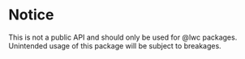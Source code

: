 # Notice

This is not a public API and should only be used for @lwc packages. Unintended usage of this package will be subject to breakages.
